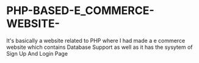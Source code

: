 # PHP-BASED-E_COMMERCE-WEBSITE-
It's basically a website related to PHP where I had made a e commerce website which contains Database Support as well as it has the sysytem of Sign Up And Login Page 
